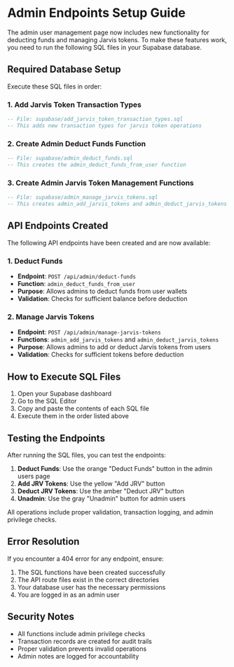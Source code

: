 # Admin Endpoints Setup Guide

The admin user management page now includes new functionality for deducting funds and managing Jarvis tokens. To make these features work, you need to run the following SQL files in your Supabase database.

## Required Database Setup

Execute these SQL files in order:

### 1. Add Jarvis Token Transaction Types
```sql
-- File: supabase/add_jarvis_token_transaction_types.sql
-- This adds new transaction types for jarvis token operations
```

### 2. Create Admin Deduct Funds Function
```sql
-- File: supabase/admin_deduct_funds.sql
-- This creates the admin_deduct_funds_from_user function
```

### 3. Create Admin Jarvis Token Management Functions
```sql
-- File: supabase/admin_manage_jarvis_tokens.sql
-- This creates admin_add_jarvis_tokens and admin_deduct_jarvis_tokens functions
```

## API Endpoints Created

The following API endpoints have been created and are now available:

### 1. Deduct Funds
- **Endpoint**: `POST /api/admin/deduct-funds`
- **Function**: `admin_deduct_funds_from_user`
- **Purpose**: Allows admins to deduct funds from user wallets
- **Validation**: Checks for sufficient balance before deduction

### 2. Manage Jarvis Tokens
- **Endpoint**: `POST /api/admin/manage-jarvis-tokens`
- **Functions**: `admin_add_jarvis_tokens` and `admin_deduct_jarvis_tokens`
- **Purpose**: Allows admins to add or deduct Jarvis tokens from users
- **Validation**: Checks for sufficient tokens before deduction

## How to Execute SQL Files

1. Open your Supabase dashboard
2. Go to the SQL Editor
3. Copy and paste the contents of each SQL file
4. Execute them in the order listed above

## Testing the Endpoints

After running the SQL files, you can test the endpoints:

1. **Deduct Funds**: Use the orange "Deduct Funds" button in the admin users page
2. **Add JRV Tokens**: Use the yellow "Add JRV" button
3. **Deduct JRV Tokens**: Use the amber "Deduct JRV" button
4. **Unadmin**: Use the gray "Unadmin" button for admin users

All operations include proper validation, transaction logging, and admin privilege checks.

## Error Resolution

If you encounter a 404 error for any endpoint, ensure:
1. The SQL functions have been created successfully
2. The API route files exist in the correct directories
3. Your database user has the necessary permissions
4. You are logged in as an admin user

## Security Notes

- All functions include admin privilege checks
- Transaction records are created for audit trails
- Proper validation prevents invalid operations
- Admin notes are logged for accountability
